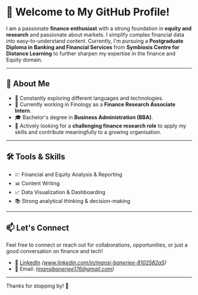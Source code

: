 # 👋 Welcome to My GitHub Profile!

I am a passionate **finance enthusiast** with a strong foundation in **equity and research** and passionate about markets. I simplify complex financial data into easy-to-understand content. Currently, I'm pursuing a **Postgraduate Diploma in Banking and Financial Services** from **Symbiosis Centre for Distance Learning** to further sharpen my expertise in the finance and Equity domain.



---

## 🧐 About Me

- 🌱 Constantly exploring different languages and technologies.
- 🔭 Currently working in Finology as a **Finance Research Associate Intern**.
- 🎓 Bachelor's degree in **Business Administration (BBA)**.
- 💼 Actively looking for a **challenging finance research role** to apply my skills and contribute meaningfully to a growing organisation.

---

## 🛠️ Tools & Skills

- 💹 Financial and Equity Analysis & Reporting  
- 📊 Content Writing  
- 📈 Data Visualization & Dashboarding  
- 📚 Strong analytical thinking & decision-making  

---

## 📫 Let's Connect

Feel free to connect or reach out for collaborations, opportunities, or just a good conversation on finance and tech!

- 🔗 [LinkedIn](#) *(www.linkedin.com/in/mansi-banerjee-8102582a5)*
- 📧 Email: *(mansibanerjee176@gmail.com)*

---

Thanks for stopping by! 🚀
